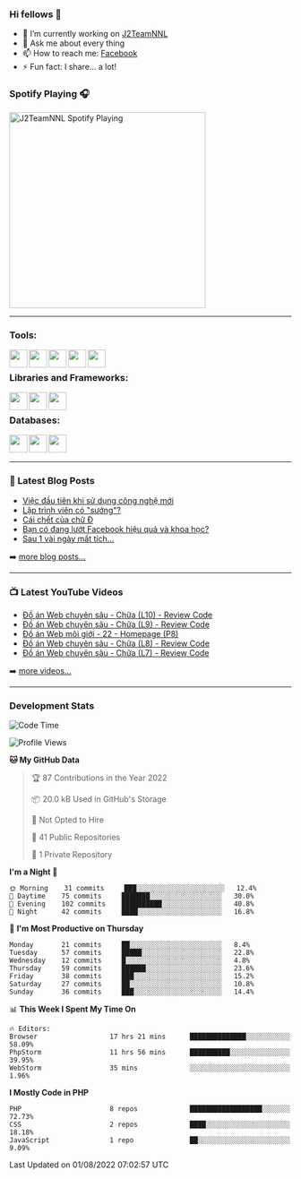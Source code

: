 ### Hi fellows 👋

- 🔭 I’m currently working on [J2TeamNNL]
- 💬 Ask me about every thing
- 📫 How to reach me: [Facebook]
- ⚡ Fun fact: I share... a lot!


### Spotify Playing 🎧
[<img src="https://spotify-playing-git-master.j2teamnnl.vercel.app/api/spotify-playing" alt="J2TeamNNL Spotify Playing" width="350" />](https://open.spotify.com/user/31ghget3jspvgpjwbv5pcwli3smab)

---

### Tools:
<img align='left' height="32" width="32" src="https://cdn.jsdelivr.net/npm/simple-icons@4.8.0/icons/sublimetext.svg" />
<img align='left' height="32" width="32" src="https://cdn.jsdelivr.net/npm/simple-icons@4.8.0/icons/phpstorm.svg" />
<img align='left' height="32" width="32" src="https://cdn.jsdelivr.net/npm/simple-icons@4.8.0/icons/xampp.svg" />
<img align='left' height="32" width="32" src="https://cdn.jsdelivr.net/npm/simple-icons@4.8.0/icons/laragon.svg" />
<img align='left' height="32" width="32" src="https://cdn.jsdelivr.net/npm/simple-icons@4.8.0/icons/docker.svg" />
<br>

### Libraries and Frameworks:
<img align='left' height="32" width="32" src="https://cdn.jsdelivr.net/npm/simple-icons@4.8.0/icons/jquery.svg" />
<img align='left' height="32" width="32" src="https://cdn.jsdelivr.net/npm/simple-icons@4.8.0/icons/laravel.svg" />
<img align='left' height="32" width="32" src="https://cdn.jsdelivr.net/npm/simple-icons@4.8.0/icons/nuxt-dot-js.svg" />
<br>

### Databases:
<img align='left' height="32" width="32" src="https://cdn.jsdelivr.net/npm/simple-icons@4.8.0/icons/mysql.svg" />
<img align='left' height="32" width="32" src="https://cdn.jsdelivr.net/npm/simple-icons@4.8.0/icons/postgresql.svg" />
<img align='left' height="32" width="32" src="https://cdn.jsdelivr.net/npm/simple-icons@4.8.0/icons/elasticsearch.svg" />

<br>
<br>

---

### 📕 Latest Blog Posts
<!-- BLOG-POST-LIST:START -->
- [Việc đầu tiên khi sử dụng công nghệ mới](https://j2teamnnl.blogspot.com/2020/07/viec-au-tien-khi-su-dung-cong-nghe-moi.html)
- [Lập trình viên có &quot;sướng&quot;?](https://j2teamnnl.blogspot.com/2020/03/lap-trinh-vien-co.html)
- [Cái chết của chữ Đ](https://j2teamnnl.blogspot.com/2020/01/cai-chet-cua-chu.html)
- [Bạn có đang lướt Facebook hiệu quả và khoa học?](https://j2teamnnl.blogspot.com/2019/08/ban-co-ang-luot-web-hieu-qua-va-khoa-hoc.html)
- [Sau 1 vài ngày mất tích...](https://j2teamnnl.blogspot.com/2019/08/sau-1-vai-ngay-mat-tich.html)
<!-- BLOG-POST-LIST:END -->
➡️ [more blog posts...](https://j2teamnnl.blogspot.com)

---

### 📺 Latest YouTube Videos
<!-- YOUTUBE:START -->
- [Đồ án Web chuyên sâu - Chữa &lpar;L10&rpar; - Review Code](https://www.youtube.com/watch?v=QqIjWiNgIDE)
- [Đồ án Web chuyên sâu - Chữa &lpar;L9&rpar; - Review Code](https://www.youtube.com/watch?v=nEJbdnBfCyU)
- [Đồ án Web môi giới - 22 - Homepage &lpar;P8&rpar;](https://www.youtube.com/watch?v=i2Kap7ClV2o)
- [Đồ án Web chuyên sâu - Chữa &lpar;L8&rpar; - Review Code](https://www.youtube.com/watch?v=YDtorb7K6sw)
- [Đồ án Web chuyên sâu - Chữa &lpar;L7&rpar; - Review Code](https://www.youtube.com/watch?v=qe4jEWicuhk)
<!-- YOUTUBE:END -->
➡️ [more videos...](https://www.youtube.com/j2teamnnl)

---
### Development Stats
<!--START_SECTION:waka-->
![Code Time](http://img.shields.io/badge/Code%20Time-3%2C238%20hrs%2031%20mins-blue)

![Profile Views](http://img.shields.io/badge/Profile%20Views-57-blue)

**🐱 My GitHub Data** 

> 🏆 87 Contributions in the Year 2022
 > 
> 📦 20.0 kB Used in GitHub's Storage 
 > 
> 🚫 Not Opted to Hire
 > 
> 📜 41 Public Repositories 
 > 
> 🔑 1 Private Repository 
 > 
**I'm a Night 🦉** 

```text
🌞 Morning    31 commits     ███░░░░░░░░░░░░░░░░░░░░░░   12.4% 
🌆 Daytime    75 commits     ███████░░░░░░░░░░░░░░░░░░   30.0% 
🌃 Evening    102 commits    ██████████░░░░░░░░░░░░░░░   40.8% 
🌙 Night      42 commits     ████░░░░░░░░░░░░░░░░░░░░░   16.8%

```
📅 **I'm Most Productive on Thursday** 

```text
Monday       21 commits     ██░░░░░░░░░░░░░░░░░░░░░░░   8.4% 
Tuesday      57 commits     █████░░░░░░░░░░░░░░░░░░░░   22.8% 
Wednesday    12 commits     █░░░░░░░░░░░░░░░░░░░░░░░░   4.8% 
Thursday     59 commits     ██████░░░░░░░░░░░░░░░░░░░   23.6% 
Friday       38 commits     ███░░░░░░░░░░░░░░░░░░░░░░   15.2% 
Saturday     27 commits     ██░░░░░░░░░░░░░░░░░░░░░░░   10.8% 
Sunday       36 commits     ███░░░░░░░░░░░░░░░░░░░░░░   14.4%

```


📊 **This Week I Spent My Time On** 

```text
🔥 Editors: 
Browser                  17 hrs 21 mins      ██████████████░░░░░░░░░░░   58.09% 
PhpStorm                 11 hrs 56 mins      ██████████░░░░░░░░░░░░░░░   39.95% 
WebStorm                 35 mins             ░░░░░░░░░░░░░░░░░░░░░░░░░   1.96%

```

**I Mostly Code in PHP** 

```text
PHP                      8 repos             ██████████████████░░░░░░░   72.73% 
CSS                      2 repos             ████░░░░░░░░░░░░░░░░░░░░░   18.18% 
JavaScript               1 repo              ██░░░░░░░░░░░░░░░░░░░░░░░   9.09%

```



 Last Updated on 01/08/2022 07:02:57 UTC
<!--END_SECTION:waka-->


[J2TeamNNL]: https://j2teamnnl.com/
[Facebook]: https://fb.me/j2teamnnl
